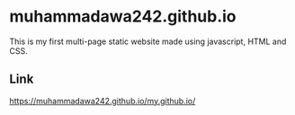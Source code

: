 # muhammadawa242.github.io

This is my first multi-page static website made using javascript, HTML and CSS.

## Link
https://muhammadawa242.github.io/my.github.io/
